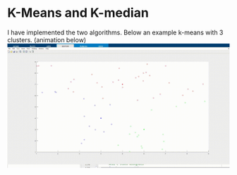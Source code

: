 # K-Means and K-median
I have implemented the two algorithms. Below an example k-means with 3 clusters. (animation below)
<br />
![k-means and k-median](gifs/k-means.gif)
<br />

